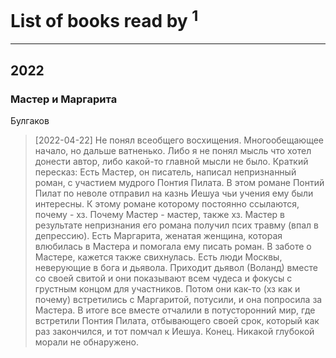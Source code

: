 # List of books read by [](https://plus.google.com/u/0/111798276862514731625/)<sup>1</sup>
---

## 2022

### Мастер и Маргарита
Булгаков
> [2022-04-22] Не понял всеобщего восхищения. Многообещающее начало, но дальше ватненько. Либо я не понял мысль что хотел донести автор, либо какой-то главной мысли не было. 
> Краткий пересказ:
> Есть Мастер, он писатель, написал непризнанный роман, с участием мудрого Понтия Пилата. В этом романе Понтий Пилат по неволе отправил на казнь Иешуа чьи учения ему были интересны. К этому романе которому постоянно ссылаются, почему - хз. Почему Мастер - мастер, также хз. Мастер в результате непризнания его романа получил псих травму (впал в депрессию). Есть Маргарита, женатая женщина, которая влюбилась в Мастера и помогала ему писать роман. В заботе о Мастере, кажется также свихнулась. Есть люди Москвы, неверующие в бога и дьявола. Приходит дьявол (Воланд) вместе со своей свитой и они показывают всем чудеса и фокусы с грустным концом для участников. Потом они как-то (хз как и почему) встретились с Маргаритой, потусили, и она попросила за Мастера. В итоге все вместе отчалили в потусторонний мир, где встретили Понтия Пилата, отбывающего своей срок, который как раз закончился, и тот помчал к Иешуа. Конец.
> Никакой глубокой морали не обнаружено.




